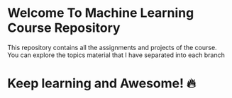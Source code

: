 # Welcome To Machine Learning Course Repository
This repository contains all the assignments and projects of the course. <br>
You can explore the topics material that I have separated into each branch
# Keep learning and Awesome! 🔥
